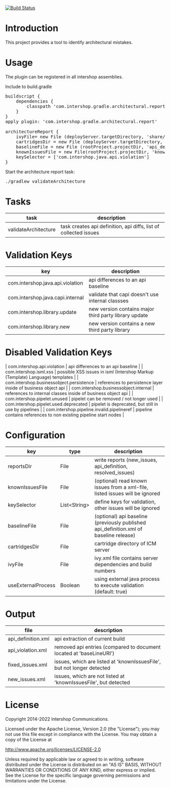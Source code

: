 [![Build Status](https://github.com/IntershopCommunicationsAG/architectural-report-gradle-plugin/actions/workflows/build.yml/badge.svg?branch=SB_2)](https://github.com/IntershopCommunicationsAG/architectural-report-gradle-plugin/actions/workflows/build.yml?query=branch%3ASB_2)

# Introduction

This project provides a tool to identify architectural mistakes.

# Usage

The plugin can be registered in all intershop assemblies.

Include to build.gradle
<pre>
buildscript {
    dependencies {
        classpath 'com.intershop.gradle.architectural.report:architectural-report-gradle-plugin:2.1.0'
    }
}
apply plugin: 'com.intershop.gradle.architectural.report'

architectureReport {
    ivyFile= new File (deployServer.targetDirectory, 'share/ivy.xml')
    cartridgesDir = new File (deployServer.targetDirectory, '/share/system/cartridges')
    baselineFile = new File (rootProject.projectDir, 'api_definition_baseline.xml')
    knownIssuesFile = new File(rootProject.projectDir, 'known_issues.xml')
    keySelector = ['com.intershop.java.api.violation']
}
</pre>

Start the architecture report task:
<pre>
./gradlew validateArchitecture
</pre>

# Tasks

| task                 | description                                                                  |
|----------------------|------------------------------------------------------------------------------|
| validateArchitecture | task creates api definition, api diffs, list of collected issues             |

# Validation Keys

| key                                        | description                                                                  |
|--------------------------------------------|------------------------------------------------------------------------------|
| com.intershop.java.api.violation           | api differences to an api baseline                                           |
| com.intershop.java.capi.internal           | validate that capi doesn't use internal classses                             |
| com.intershop.library.update               | new version contains major third party library update                        |
| com.intershop.library.new                  | new version contains a new third party library                               |

# Disabled Validation Keys
| com.intershop.api.violation                | api differences to an api baseline                                           |
| com.intershop.isml.xss                     | possible XSS issues in isml (Intershop Markup (Template) Language) templates |
| com.intershop.businessobject.persistence   | references to persistence layer inside of business object api                |
| com.intershop.businessobject.internal      | references to internal classes inside of business object api                 |
| com.intershop.pipelet.unused               | pipelet can be removed / not longer used                                     |
| com.intershop.pipelet.used.deprecated      | pipelet is deprecated, but still in use by pipelines                         |
| com.intershop.pipeline.invalid.pipelineref | pipeline contains references to non existing pipeline start nodes            |

# Configuration

| key                | type         | description                                                                |
|--------------------|--------------|----------------------------------------------------------------------------|
| reportsDir         | File         | write reports (new_issues, api_definition, resolved_issues)                |
| knownIssuesFile    | File         | (optional) read known issues from a xml-file, listed issues will be ignored           |
| keySelector        | List&lt;String&gt; | define keys for validation, other issues will be ignored                        |
| baselineFile       | File         | (optional) api baseline (previously published api_definition.xml of baseline release) |
| cartridgesDir      | File         | cartridge directory of ICM server                                          |
| ivyFile            | File         | ivy.xml file contains server dependencies and build numbers                |
| useExternalProcess | Boolean      | using external java process to execute validation (default: true)          |

# Output

| file               | description                                                            |
|--------------------|------------------------------------------------------------------------|
| api_definition.xml | api extraction of current build                                        |
| api_violation.xml  | removed api entries (compared to document located at 'baseLineURI')    |
| fixed_issues.xml   | issues, which are listed at 'knownIssuesFile', but not longer detected |
| new_issues.xml     | issues, which are not listed at 'knownIssuesFile', but detected        |

# License

Copyright 2014-2022 Intershop Communications.

Licensed under the Apache License, Version 2.0 (the "License"); you may not use this file except in compliance with the License. You may obtain a copy of the License at

http://www.apache.org/licenses/LICENSE-2.0

Unless required by applicable law or agreed to in writing, software distributed under the License is distributed on an "AS IS" BASIS, WITHOUT WARRANTIES OR CONDITIONS OF ANY KIND, either express or implied. See the License for the specific language governing permissions and limitations under the License.
